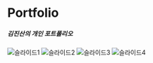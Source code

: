 # Portfolio

##### 김진산의 개인 포트폴리오

![슬라이드1](https://user-images.githubusercontent.com/88572107/135378546-c2ff1633-f766-4010-938a-37f2cb201ac5.JPG)
![슬라이드2](https://user-images.githubusercontent.com/88572107/135559458-3c2b56e8-50ad-408e-b15c-87446395de1e.JPG)
![슬라이드3](https://user-images.githubusercontent.com/88572107/135378626-29278fbe-f8eb-4cf0-803b-bf2293a84a58.JPG)
![슬라이드4](https://user-images.githubusercontent.com/88572107/135707922-3913059d-b7b3-4abd-9712-cc848138b783.JPG)
